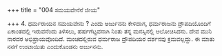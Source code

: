 +++
title = "004 ಸಮಯವೇನೆನೆ ಜೀಯ"

+++
4. ಧರ್ಮರಾಯನ ಸಮಯವೇನು ? ಎಂದು ಅರ್ಜುನನು ಕೇಳಿದಾಗ, ಧರ್ಮರಾಜನು ದ್ರೌಪದಿಯೊಂದಿಗೆ ಏಕಾಂತದಲ್ಲಿ ಇರುವನೆಂದು ತಿಳಿಸಲು, ಹರ್ಷಗೆಟ್ಟವನಾಗಿ ನಿಂತು ತನ್ನ ಮನಸ್ಸಿನಲ್ಲಿ ಆಲೋಚಿಸಿದನು. ದೇವ ಮುನಿ ನಾರದರ ಅಭಿಪ್ರಾಯವೊಂದಿದೆ. ಮಂಚದಲ್ಲಿರುವ ಧರ್ಮರಾಜ ದ್ರೌಪದಿಯರ ದರ್ಶನವು ಕ್ರಮವಲ್ಲದ್ದು. ಈ ಮಾತು ನನಗೆ ಉಂಟಾಯಿತು ಎಂದುಕೊಂಡನು ಅರ್ಜುನನು.